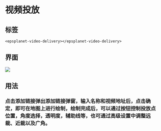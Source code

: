 #  视频投放

## 标签

```vue
<epsplanet-video-delivery></epsplanet-video-delivery>
```
## 界面
![](../../assets/videoD.png)
## 用法
### 点击添加链接弹出添加链接弹窗，输入名称和视频地址后，点击确定，即可在地图上进行绘制，绘制完成后，可以通过按钮控制投放点位置，角度选择，透明度，辅助线等，也可通过高级设置中调整远裁、近裁以及广角。